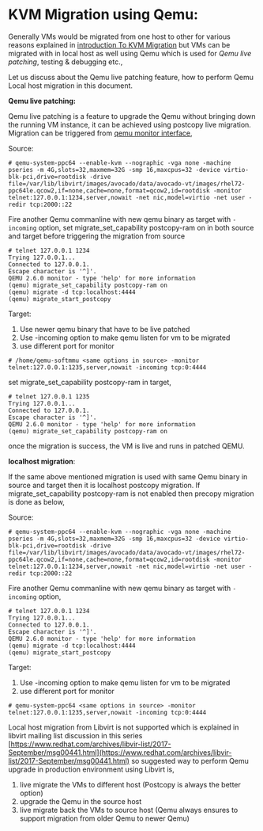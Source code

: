 # KVM Migration using Qemu:

Generally VMs would be migrated from one host to other for various reasons
explained in [introduction To KVM Migration](https://balamuruhans.github.io/2018/11/13/introduction-to-kvm-migration.html)
but VMs can be migrated with in local host as well using Qemu which is used
for *Qemu live patching*, testing & debugging etc.,

Let us discuss about the Qemu live patching feature, how to perform Qemu Local
host migration in this document.

__Qemu live patching:__

  Qemu live patching is a feature to upgrade the Qemu without bringing down the
  running VM instance, it can be achieved using postcopy live migration.
  Migration can be triggered from [qemu monitor interface](https://balamuruhans.github.io/2019/01/16/qemu-monitor-interface.html),

  Source:
  ```
  # qemu-system-ppc64 --enable-kvm --nographic -vga none -machine pseries -m 4G,slots=32,maxmem=32G -smp 16,maxcpus=32 -device virtio-blk-pci,drive=rootdisk -drive file=/var/lib/libvirt/images/avocado/data/avocado-vt/images/rhel72-ppc64le.qcow2,if=none,cache=none,format=qcow2,id=rootdisk -monitor telnet:127.0.0.1:1234,server,nowait -net nic,model=virtio -net user -redir tcp:2000::22
  ```
  Fire another Qemu commanline with new qemu binary as target with `-incoming`
  option, set migrate_set_capability postcopy-ram on in both source and target before
  triggering the migration from source

  ```
  # telnet 127.0.0.1 1234
  Trying 127.0.0.1...
  Connected to 127.0.0.1.
  Escape character is '^]'.
  QEMU 2.6.0 monitor - type 'help' for more information
  (qemu) migrate_set_capability postcopy-ram on
  (qemu) migrate -d tcp:localhost:4444
  (qemu) migrate_start_postcopy
  ```
  Target:
  1. Use newer qemu binary that have to be live patched
  2. Use -incoming option to make qemu listen for vm to be migrated
  3. use different port for monitor

  ```
  # /home/qemu-softmmu <same options in source> -monitor telnet:127.0.0.1:1235,server,nowait -incoming tcp:0:4444
  ```

  set migrate_set_capability postcopy-ram in target,

  ```
  # telnet 127.0.0.1 1235
  Trying 127.0.0.1...
  Connected to 127.0.0.1.
  Escape character is '^]'.
  QEMU 2.6.0 monitor - type 'help' for more information
  (qemu) migrate_set_capability postcopy-ram on
  ```

  once the migration is success, the VM is live and runs in patched QEMU.


  __localhost migration__:

  If the same above mentioned migration is used with same Qemu binary in source
  and target then it is localhost postcopy migration. If migrate_set_capability
  postcopy-ram is not enabled then precopy migration is done as below,

  Source:
  ```
  # qemu-system-ppc64 --enable-kvm --nographic -vga none -machine pseries -m 4G,slots=32,maxmem=32G -smp 16,maxcpus=32 -device virtio-blk-pci,drive=rootdisk -drive file=/var/lib/libvirt/images/avocado/data/avocado-vt/images/rhel72-ppc64le.qcow2,if=none,cache=none,format=qcow2,id=rootdisk -monitor telnet:127.0.0.1:1234,server,nowait -net nic,model=virtio -net user -redir tcp:2000::22
  ```

  Fire another Qemu commanline with new qemu binary as target with `-incoming`
  option,

  ```
  # telnet 127.0.0.1 1234
  Trying 127.0.0.1...
  Connected to 127.0.0.1.
  Escape character is '^]'.
  QEMU 2.6.0 monitor - type 'help' for more information
  (qemu) migrate -d tcp:localhost:4444
  (qemu) migrate_start_postcopy
  ```

  Target:
  1. Use -incoming option to make qemu listen for vm to be migrated
  2. use different port for monitor

  ```
  # qemu-system-ppc64 <same options in source> -monitor telnet:127.0.0.1:1235,server,nowait -incoming tcp:0:4444
  ```

Local host migration from Libvirt is not supported which is explained in
libvirt mailing list discussion in this series [https://www.redhat.com/archives/libvir-list/2017-September/msg00441.html](https://www.redhat.com/archives/libvir-list/2017-September/msg00441.html)
so suggested way to perform Qemu upgrade in production environment using Libvirt
is,
  1. live migrate the VMs to different host (Postcopy is always the better option)
  2. upgrade the Qemu in the source host
  3. live migrate back the VMs to source host (Qemu always ensures to support
    migration from older Qemu to newer Qemu)
